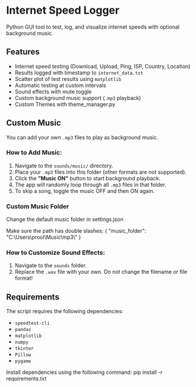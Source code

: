 # Internet Speed Logger

Python GUI tool to test, log, and visualize internet speeds with optional background music.

## Features

- Internet speed testing (Download, Upload, Ping, ISP, Country, Location)
- Results logged with timestamp to `internet_data.txt`
- Scatter plot of test results using `matplotlib`
- Automatic testing at custom intervals
- Sound effects with mute toggle
- Custom background music support (`.mp3` playback)
- Custom Themes with theme_manager.py

## Custom Music

You can add your own `.mp3` files to play as background music.

### How to Add Music:

1. Navigate to the `sounds/music/` directory.
2. Place your `.mp3` files into this folder (other formats are not supported).
3. Click the **"Music ON"** button to start background playback.
4. The app will randomly loop through all `.mp3` files in that folder.
5. To skip a song, toggle the music OFF and then ON again.

### Custom Music Folder

Change the default music folder in settings.json

Make sure the path has double slashes:
{
  "music_folder": "C:\\Users\\prool\\Music\\mp3\\"
}

### How to Customize Sound Effects:

1. Navigate to the `sounds` folder.
2. Replace the `.wav` file with your own. Do not change the filename or file format!


## Requirements

The script requires the following dependencies:
- `speedtest-cli`
- `pandas`
- `matplotlib`
- `numpy`
- `tkinter`
- `Pillow`
- `pygame`

Install dependencies using the following command:
pip install -r requirements.txt
